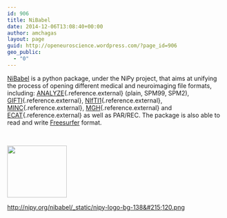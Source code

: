 ```yaml
---
id: 906
title: NiBabel
date: 2014-12-06T13:08:40+00:00
author: amchagas
layout: page
guid: http://openeuroscience.wordpress.com/?page_id=906
geo_public:
  - "0"
---
```

[NiBabel](http://nipy.org/nibabel/) is a python package, under the NiPy project, that aims at unifying the process of opening different medical and neuroimaging file formats, including: [ANALYZE](http://www.grahamwideman.com/gw/brain/analyze/formatdoc.htm){.reference.external} (plain, SPM99, SPM2), [GIFTI](http://www.nitrc.org/projects/gifti){.reference.external}, [NIfTI1](http://nifti.nimh.nih.gov/nifti-1/){.reference.external}, [MINC](http://en.wikibooks.org/wiki/MINC/Reference/MINC2.0_File_Format_Reference){.reference.external}, [MGH](http://surfer.nmr.mgh.harvard.edu/fswiki/FsTutorial/MghFormat){.reference.external} and [ECAT](http://xmedcon.sourceforge.net/Docs/Ecat){.reference.external} as well as PAR/REC. The package is also able to read and write [Freesurfer](http://surfer.nmr.mgh.harvard.edu/) format.

&nbsp;

<img class="aligncenter" src="https://i0.wp.com/nipy.org/nibabel/_static/nipy-logo-bg-138x120.png?resize=138%2C120" alt="" width="138" height="120" data-recalc-dims="1" />

http://nipy.org/nibabel/_static/nipy-logo-bg-138&#215;120.png